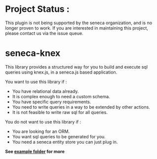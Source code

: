 # Project Status :
This plugin is not being supported by the seneca organization,  and is no longer proven to work.
If you are interested in maintaining this project, please contact us via the issue queue.
# seneca-knex

This library provides a structured way for you to build and execute sql queries
using knex.js, in a seneca.js based application.

You want to use this library if :

* You have relational data already.
* It is complex enough to need a custom schema.
* You have specific query requirements.
* You need to write queries in a way to be extended by other actions.
* It is not feasible to write raw sql for all queries.

You do not want to use this library if :

* You are looking for an ORM.
* You want sql queries to be generated for you.
* You need a seneca entity store you can just plug in.

__See [example folder](./examples) for more__
